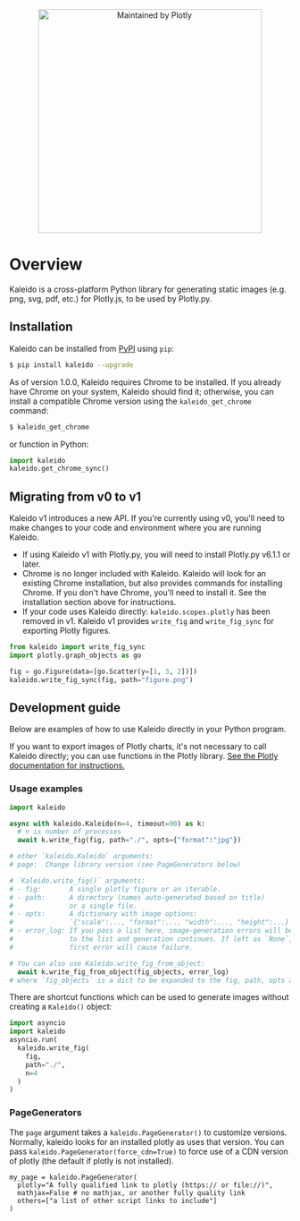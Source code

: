 
<div align="center">
  <a href="https://dash.plotly.com/project-maintenance">
    <img src="https://dash.plotly.com/assets/images/maintained-by-plotly.png"
    width="400px" alt="Maintained by Plotly">
  </a>
</div>

# Overview
Kaleido is a cross-platform Python library for generating static images
(e.g. png, svg, pdf, etc.) for Plotly.js, to be used by Plotly.py.

## Installation

Kaleido can be installed from [PyPI](https://pypi.org/project/kaleido) using `pip`:

```bash
$ pip install kaleido --upgrade
```

As of version 1.0.0, Kaleido requires Chrome to be installed. If you already have
Chrome on your system, Kaleido should find it; otherwise, you can install
a compatible Chrome version using the `kaleido_get_chrome` command:

```bash
$ kaleido_get_chrome
```

or function in Python:

```python
import kaleido
kaleido.get_chrome_sync()
```

## Migrating from v0 to v1

Kaleido v1 introduces a new API. If you're currently using v0, you'll need
to make changes to your code and environment where you are running Kaleido.

- If using Kaleido v1 with Plotly.py, you will need to install Plotly.py v6.1.1 or later.
- Chrome is no longer included with Kaleido. Kaleido will look for an existing Chrome
installation, but also provides commands for installing Chrome.
If you don't have Chrome, you'll need to install it.
See the installation section above for instructions.
- If your code uses Kaleido directly: `kaleido.scopes.plotly` has been removed in v1.
Kaleido v1 provides `write_fig` and `write_fig_sync` for exporting Plotly figures.

```python
from kaleido import write_fig_sync
import plotly.graph_objects as go

fig = go.Figure(data=[go.Scatter(y=[1, 3, 2])])
kaleido.write_fig_sync(fig, path="figure.png")
```

## Development guide

Below are examples of how to use Kaleido directly in your Python program.

If you want to export images of Plotly charts, it's not necessary to call
Kaleido directly; you can use functions in the Plotly library.
[See the Plotly documentation for instructions.](https://plotly.com/python/static-image-export/)

### Usage examples

```python
import kaleido

async with kaleido.Kaleido(n=4, timeout=90) as k:
  # n is number of processes
  await k.write_fig(fig, path="./", opts={"format":"jpg"})

# other `kaleido.Kaleido` arguments:
# page:  Change library version (see PageGenerators below)

# `Kaleido.write_fig()` arguments:
# - fig:       A single plotly figure or an iterable.
# - path:      A directory (names auto-generated based on title)
#              or a single file.
# - opts:      A dictionary with image options:
#              `{"scale":..., "format":..., "width":..., "height":...}`
# - error_log: If you pass a list here, image-generation errors will be appended
#              to the list and generation continues. If left as `None`, the
#              first error will cause failure.

# You can also use Kaleido.write_fig_from_object:
  await k.write_fig_from_object(fig_objects, error_log)
# where `fig_objects` is a dict to be expanded to the fig, path, opts arguments.
```

There are shortcut functions which can be used to generate images without
creating a `Kaleido()` object:

```python
import asyncio
import kaleido
asyncio.run(
  kaleido.write_fig(
    fig,
    path="./",
    n=4
  )
)
```

### PageGenerators

The `page` argument takes a `kaleido.PageGenerator()` to customize versions.
Normally, kaleido looks for an installed plotly as uses that version. You can pass
`kaleido.PageGenerator(force_cdn=True)` to force use of a CDN version of plotly (the
default if plotly is not installed).

```
my_page = kaleido.PageGenerator(
  plotly="A fully qualified link to plotly (https:// or file://)",
  mathjax=False # no mathjax, or another fully quality link
  others=["a list of other script links to include"]
)
```

